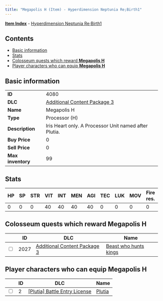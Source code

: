```yaml
---
title: "Megapolis H (Item) - Hyperdimension Neptunia Re;Birth1"
---
```


[**Item Index**](/neptunia/rb1/item/index.html) - [Hyperdimension Neptunia Re;Birth1](/neptunia/rb1)

## Contents

- [Basic information](#basic-information)
- [Stats](#stats)
- [Colosseum quests which reward **Megapolis H**](#colosseum-quests-which-reward-megapolis-h)
- [Player characters who can equip **Megapolis H**](#player-characters-who-can-equip-megapolis-h)

## Basic information

|   |   |
| -- | -- |
| **ID** | 4080 |
| **DLC** | [Additional Content Package 3](/neptunia/rb1/dlc/12-pack3.html) |
| **Name** | Megapolis H |
| **Type** | Processor (H) |
| **Description** | Iris Heart only. A Processor Unit named after Plutia. |
| **Buy Price** | 0 |
| **Sell Price** | 0 |
| **Max inventory** | 99 |

## Stats

| HP | SP | STR | VIT | INT | MEN | AGI | TEC | LUK | MOV | Fire res. | Ice res. | Wind res. | Lightning res. |
| -- | -- | --- | --- | --- | --- | --- | --- | --- | --- | --------- | -------- | --------- | -------------- |
| 0 | 0 | 0 | 40 | 40 | 40 | 40 | 0 | 0 | 0 | 0 | 0 | 0 | 0 |

## Colosseum quests which reward **Megapolis H**

|    | ID | DLC | Name |
| -- | -- | --- | ---- |
| <input type="checkbox" id="rb1-colosseum-12-2027" class="trackbox" /> | 2027 | [Additional Content Package 3](/neptunia/rb1/dlc/12-pack3.html) | [Beast who hunts kings](/neptunia/rb1/colosseum/12-2027-beast-who-hunts-kings.html) |

## Player characters who can equip **Megapolis H**

|    | ID | DLC | Name |
| -- | -- | --- | ---- |
| <input type="checkbox" id="rb1-player-7-2" class="trackbox" /> | 2 | [[Plutia] Battle Entry License](/neptunia/rb1/dlc/7-plutia.html) | [Plutia](/neptunia/rb1/player/7-2-plutia.html) |